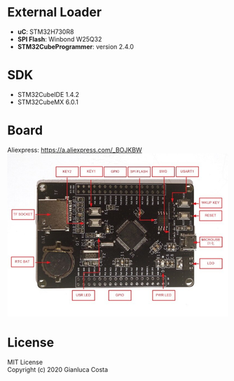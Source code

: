 # External Loader
 * **uC**: STM32H730R8 
 * **SPI Flash**: Winbond W25Q32
 * **STM32CubeProgrammer**: version 2.4.0

# SDK
 * STM32CubeIDE 1.4.2
 * STM32CubeMX 6.0.1
 
# Board
Aliexpress: https://a.aliexpress.com/_BOJKBW  
![Board](https://github.com/gnlcosta/f730/raw/master/doc/board.jpg)

# License
MIT License  
Copyright (c) 2020 Gianluca Costa
